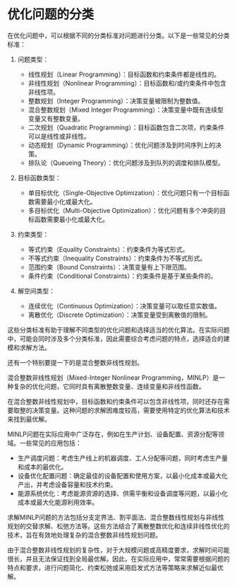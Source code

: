 # 优化问题的分类
在优化问题中，可以根据不同的分类标准对问题进行分类。以下是一些常见的分类标准：

1. 问题类型：
   - 线性规划（Linear Programming）：目标函数和约束条件都是线性的。
   - 非线性规划（Nonlinear Programming）：目标函数和/或约束条件中包含非线性项。
   - 整数规划（Integer Programming）：决策变量被限制为整数值。
   - 混合整数规划（Mixed Integer Programming）：决策变量中既有连续型变量又有整数变量。
   - 二次规划（Quadratic Programming）：目标函数包含二次项，约束条件可以是线性或非线性。
   - 动态规划（Dynamic Programming）：优化问题涉及到时间序列上的决策。
   - 排队论（Queueing Theory）：优化问题涉及到队列的调度和排队模型。

2. 目标函数类型：
   - 单目标优化（Single-Objective Optimization）：优化问题只有一个目标函数需要最小化或最大化。
   - 多目标优化（Multi-Objective Optimization）：优化问题有多个冲突的目标函数需要最小化或最大化。

3. 约束类型：
   - 等式约束（Equality Constraints）：约束条件为等式形式。
   - 不等式约束（Inequality Constraints）：约束条件为不等式形式。
   - 范围约束（Bound Constraints）：决策变量有上下限范围。
   - 条件约束（Conditional Constraints）：约束条件是基于某些条件的。

4. 解空间类型：
   - 连续优化（Continuous Optimization）：决策变量可以取任意实数值。
   - 离散优化（Discrete Optimization）：决策变量受到离散值的限制。

这些分类标准有助于理解不同类型的优化问题和选择适当的优化算法。在实际问题中，可能会同时涉及多个分类标准，因此需要综合考虑问题的特点，选择适合的建模和求解方法。

还有一个特别要提一下的是混合整数非线性规划。

混合整数非线性规划（Mixed-Integer Nonlinear Programming，MINLP）是一种复杂的优化问题，它同时具有离散整数变量、连续变量和非线性函数。

在混合整数非线性规划中，目标函数和约束条件可以包含非线性项，同时还存在需要取整的决策变量。这种问题的求解困难度较高，需要使用特定的优化算法和技术来找到最优解。

MINLP问题在实际应用中广泛存在，例如在生产计划、设备配置、资源分配等领域。一些常见的应用包括：
- 生产调度问题：考虑生产线上的机器调度、工人分配等问题，同时考虑生产量和成本的最优化。
- 设备优化配置问题：确定最佳的设备配置和使用方案，以最小化成本或最大化产出，并考虑设备容量和技术约束。
- 能源系统优化：考虑能源资源的选择、供需平衡和设备调度等问题，以最小化成本或最大化能源利用效率。

求解MINLP问题的方法包括分支定界法、割平面法、混合整数线性规划与非线性规划的交替求解、松弛方法等。这些方法结合了离散整数优化和连续非线性优化的技术，旨在有效地处理复杂的混合整数非线性规划问题。

由于混合整数非线性规划的复杂性，对于大规模问题或高精度要求，求解时间可能很长，并且无法保证找到全局最优解。因此，在实际应用中，常常需要根据问题的特点和要求，进行问题简化、约束松弛或采用启发式方法等策略来求解近似最优解。